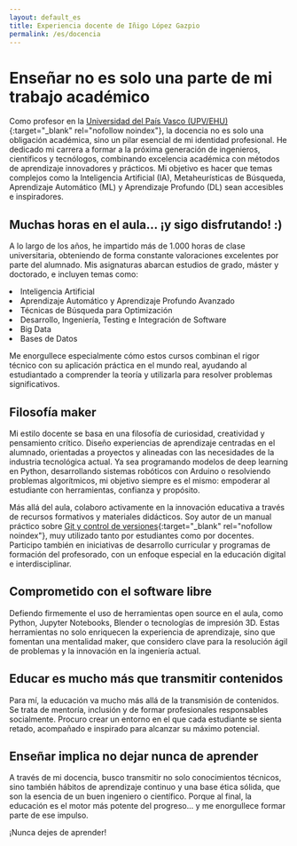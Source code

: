 ```yaml
---
layout: default_es
title: Experiencia docente de Iñigo López Gazpio
permalink: /es/docencia
---
```


<h1 class="project-tagline">Enseñar no es solo una parte de mi trabajo académico</h1>

Como profesor en la [Universidad del País Vasco (UPV/EHU)](http://www.ehu.eus/en){:target="_blank" rel="nofollow noindex"},
la docencia no es solo una obligación académica, sino un pilar esencial de mi identidad profesional.
He dedicado mi carrera a formar a la próxima generación de ingenieros, científicos y tecnólogos, combinando excelencia académica con métodos de aprendizaje innovadores y prácticos.
Mi objetivo es hacer que temas complejos como la Inteligencia Artificial (IA), Metaheurísticas de Búsqueda, Aprendizaje Automático (ML) y Aprendizaje Profundo (DL) sean accesibles e inspiradores.

<h2 class="project-tagline">Muchas horas en el aula... ¡y sigo disfrutando! :)</h2>

A lo largo de los años, he impartido más de 1.000 horas de clase universitaria, obteniendo de forma constante valoraciones excelentes por parte del alumnado.
Mis asignaturas abarcan estudios de grado, máster y doctorado, e incluyen temas como:
<li> Inteligencia Artificial </li>
<li> Aprendizaje Automático y Aprendizaje Profundo Avanzado </li>
<li> Técnicas de Búsqueda para Optimización </li>
<li> Desarrollo, Ingeniería, Testing e Integración de Software </li>
<li> Big Data </li>
<li> Bases de Datos </li>

Me enorgullece especialmente cómo estos cursos combinan el rigor técnico con su aplicación práctica en el mundo real, ayudando al estudiantado a comprender la teoría y utilizarla para resolver problemas significativos.

<h2 class="project-tagline">Filosofía maker</h2>

Mi estilo docente se basa en una filosofía de curiosidad, creatividad y pensamiento crítico.
Diseño experiencias de aprendizaje centradas en el alumnado, orientadas a proyectos y alineadas con las necesidades de la industria tecnológica actual.
Ya sea programando modelos de deep learning en Python, desarrollando sistemas robóticos con Arduino o resolviendo problemas algorítmicos, mi objetivo siempre es el mismo: empoderar al estudiante con herramientas, confianza y propósito.

Más allá del aula, colaboro activamente en la innovación educativa a través de recursos formativos y materiales didácticos.
Soy autor de un manual práctico sobre [Git y control de versiones](https://www.ueu.eus/argitaletxea/liburuak/git-bertsioak-kontrolatzeko-sistemarako-eskuliburua){:target="_blank" rel="nofollow noindex"},
muy utilizado tanto por estudiantes como por docentes.
Participo también en iniciativas de desarrollo curricular y programas de formación del profesorado, con un enfoque especial en la educación digital e interdisciplinar.

<h2 class="project-tagline">Comprometido con el software libre</h2>

Defiendo firmemente el uso de herramientas open source en el aula, como Python, Jupyter Notebooks, Blender o tecnologías de impresión 3D.
Estas herramientas no solo enriquecen la experiencia de aprendizaje, sino que fomentan una mentalidad maker, que considero clave para la resolución ágil de problemas y la innovación en la ingeniería actual.

<h2 class="project-tagline">Educar es mucho más que transmitir contenidos</h2>

Para mí, la educación va mucho más allá de la transmisión de contenidos.
Se trata de mentoría, inclusión y de formar profesionales responsables socialmente.
Procuro crear un entorno en el que cada estudiante se sienta retado, acompañado e inspirado para alcanzar su máximo potencial.

<h2 class="project-tagline">Enseñar implica no dejar nunca de aprender</h2>

A través de mi docencia, busco transmitir no solo conocimientos técnicos, sino también hábitos de aprendizaje continuo y una base ética sólida, que son la esencia de un buen ingeniero o científico.
Porque al final, la educación es el motor más potente del progreso... y me enorgullece formar parte de ese impulso.

¡Nunca dejes de aprender!
